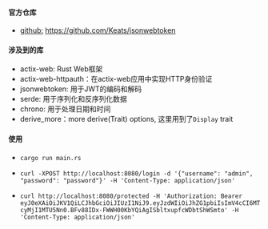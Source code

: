 #### 官方仓库
- [github:](https://github.com/Keats/jsonwebtoken) https://github.com/Keats/jsonwebtoken

#### 涉及到的库
- actix-web: Rust Web框架
- actix-web-httpauth：在actix-web应用中实现HTTP身份验证
- jsonwebtoken: 用于JWT的编码和解码
- serde: 用于序列化和反序列化数据
- chrono: 用于处理日期和时间
- derive_more：more derive(Trait) options, 这里用到了`Display` trait

#### 使用
- ``cargo run main.rs``
  
- ``curl -XPOST http://localhost:8080/login -d '{"username": "admin", "password": "password"}' -H 'Content-Type: application/json'
``

- ``
curl http://localhost:8080/protected -H 'Authorization: Bearer eyJ0eXAiOiJKV1QiLCJhbGciOiJIUzI1NiJ9.eyJzdWIiOiJhZG1pbiIsImV4cCI6MTcyMjI1MTU5Nn0.BFv88IDx-FWWH00KbYQiAgISbltxupfcWDbtShWSmto' -H 'Content-Type: application/json'
``